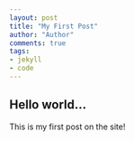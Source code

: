 ```yaml
--- 
layout: post
title: "My First Post"
author: "Author"
comments: true
tags:
- jekyll
- code
---
```


## Hello world...

This is my first post on the site!